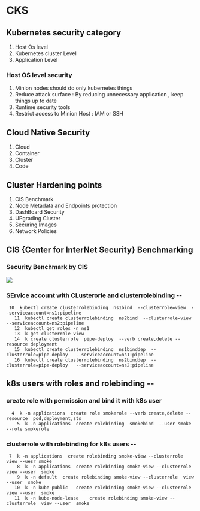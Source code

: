# CKS

## Kubernetes security category 

<ol>
  <li>Host Os level </li>
  <li>Kubernetes cluster Level </li>
  <li>Application Level </li>

</ol>

### Host OS level security 

<ol>
  <li>Minion nodes should do only kubernetes things </li>
  <li>Reduce attack surface : By reducing unnecessary application , keep things up to date </li>
  <li>Runtime security tools </li>
  <li>Restrict access to Minion Host : IAM or SSH </li>
</ol>


## Cloud Native Security 

<ol>
  <li>Cloud</li>
  <li>Container</li>
  <li>Cluster</li>
  <li>Code</li>
</ol>


## Cluster Hardening points

<ol>
  <li>CIS Benchmark </li>
  <li>Node Metadata and Endpoints protection </li>
  <li>DashBoard Security </li>
  <li>UPgrading Cluster</li>
  <li>Securing Images</li>
  <li>Network Policies </li>
</ol>

##  CIS {Center for InterNet Security} Benchmarking 

### Security Benchmark by CIS 

<img src="cis1.png">

### SErvice account with CLusterorle and clusterrolebinding --

```
 10  kubectl create clusterrolebinding  ns1bind  --clusterrole=view  --serviceaccount=ns1:pipeline 
   11  kubectl create clusterrolebinding  ns2bind  --clusterrole=view  --serviceaccount=ns2:pipeline 
   12  kubectl get roles -n ns1
   13  k get clusterrole view 
   14  k create clusterrole  pipe-deploy  --verb create,delete --resource deployment 
   15  kubectl create clusterrolebinding  ns1binddep  --clusterrole=pipe-deploy   --serviceaccount=ns1:pipeline 
   16  kubectl create clusterrolebinding  ns2binddep  --clusterrole=pipe-deploy   --serviceaccount=ns2:pipeline 
```

## k8s users with roles and rolebinding --

### create role with permission and bind it with k8s user 

```
  4  k -n applications  create role smokerole --verb create,delete --resource  pod,deployment,sts 
    5  k -n applications  create rolebinding  smokebind  --user smoke --role smokerole 
```

### clusterrole with rolebinding for k8s users --

```
 7  k -n applications  create rolebinding smoke-view --clusterrole  view --uesr smoke
    8  k -n applications  create rolebinding smoke-view --clusterrole  view --user  smoke
    9  k -n default  create rolebinding smoke-view --clusterrole  view --user  smoke
   10  k -n kube-public   create rolebinding smoke-view --clusterrole  view --user  smoke
   11  k -n kube-node-lease    create rolebinding smoke-view --clusterrole  view --user  smoke
```


